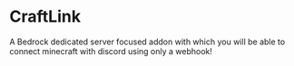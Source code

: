 # CraftLink
A Bedrock dedicated server focused addon with which you will be able to connect minecraft with discord using only a webhook!

